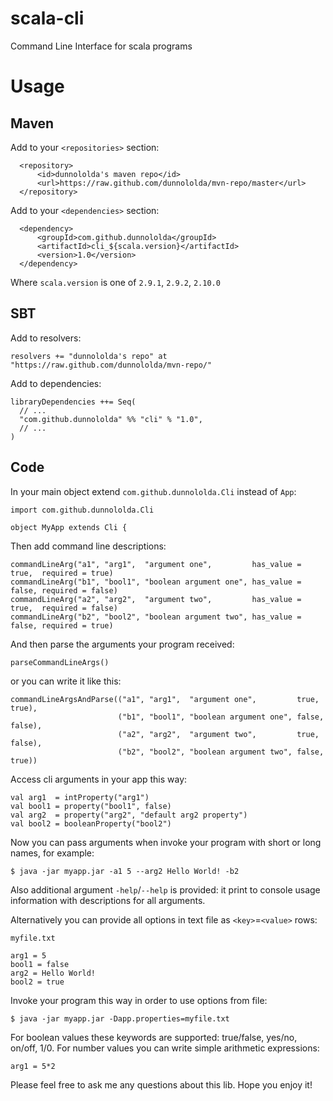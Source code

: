 scala-cli
=========

Command Line Interface for scala programs

Usage
=====

Maven
-----

Add to your `<repositories>` section:

      <repository>
          <id>dunnololda's maven repo</id>
          <url>https://raw.github.com/dunnololda/mvn-repo/master</url>
      </repository>
      
Add to your `<dependencies>` section:

      <dependency>
          <groupId>com.github.dunnololda</groupId>
          <artifactId>cli_${scala.version}</artifactId>
          <version>1.0</version>
      </dependency>
      
Where `scala.version` is one of `2.9.1`, `2.9.2`, `2.10.0`

SBT
---

Add to resolvers:

    resolvers += "dunnololda's repo" at "https://raw.github.com/dunnololda/mvn-repo/"
    
Add to dependencies:

    libraryDependencies ++= Seq(
      // ...
      "com.github.dunnololda" %% "cli" % "1.0",
      // ...
    )

Code
----

In your main object extend `com.github.dunnololda.Cli` instead of `App`:

    import com.github.dunnololda.Cli
    
    object MyApp extends Cli {
      
Then add command line descriptions:

    commandLineArg("a1", "arg1",  "argument one",         has_value = true,  required = true)
    commandLineArg("b1", "bool1", "boolean argument one", has_value = false, required = false)
    commandLineArg("a2", "arg2",  "argument two",         has_value = true,  required = false)
    commandLineArg("b2", "bool2", "boolean argument two", has_value = false, required = true)

And then parse the arguments your program received:

    parseCommandLineArgs()
    
or you can write it like this:

    commandLineArgsAndParse(("a1", "arg1",  "argument one",         true,  true),
                            ("b1", "bool1", "boolean argument one", false, false),
                            ("a2", "arg2",  "argument two",         true,  false),
                            ("b2", "bool2", "boolean argument two", false, true))
                            
Access cli arguments in your app this way:

    val arg1  = intProperty("arg1")
    val bool1 = property("bool1", false)
    val arg2  = property("arg2", "default arg2 property")
    val bool2 = booleanProperty("bool2")
    
Now you can pass arguments when invoke your program with short or long names, for example:

    $ java -jar myapp.jar -a1 5 --arg2 Hello World! -b2
    
Also additional argument `-help`/`--help` is provided: it print to console usage information with descriptions for all arguments.

Alternatively you can provide all options in text file as `<key>`=`<value>` rows:

    myfile.txt
    
    arg1 = 5
    bool1 = false
    arg2 = Hello World!
    bool2 = true
    
Invoke your program this way in order to use options from file:

    $ java -jar myapp.jar -Dapp.properties=myfile.txt
    
For boolean values these keywords are supported: true/false, yes/no, on/off, 1/0.
For number values you can write simple arithmetic expressions:

    arg1 = 5*2
    
Please feel free to ask me any questions about this lib. Hope you enjoy it!
